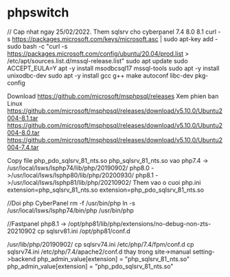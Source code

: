 # phpswitch
// Cap nhat ngay 25/02/2022. Them sqlsrv cho cyberpanel 7.4 8.0 8.1
curl -s https://packages.microsoft.com/keys/microsoft.asc | sudo apt-key add -
sudo bash -c "curl -s https://packages.microsoft.com/config/ubuntu/20.04/prod.list > /etc/apt/sources.list.d/mssql-release.list"
sudo apt update
sudo ACCEPT_EULA=Y apt -y install msodbcsql17 mssql-tools
sudo apt -y install unixodbc-dev
sudo apt -y install gcc g++ make autoconf libc-dev pkg-config

Download https://github.com/microsoft/msphpsql/releases Xem phien ban Linux 
https://github.com/microsoft/msphpsql/releases/download/v5.10.0/Ubuntu2004-8.1.tar
https://github.com/microsoft/msphpsql/releases/download/v5.10.0/Ubuntu2004-8.0.tar
https://github.com/microsoft/msphpsql/releases/download/v5.10.0/Ubuntu2004-7.4.tar

Copy file php_pdo_sqlsrv_81_nts.so php_sqlsrv_81_nts.so vao
php7.4 -> /usr/local/lsws/lsphp74/lib/php/20190902/
php8.0 ->/usr/local/lsws/lsphp80/lib/php/20200930/
php8.1 ->/usr/local/lsws/lsphp81/lib/php/20210902/
Them vao o cuoi php.ini
extension=php_sqlsrv_81_nts.so
extension=php_pdo_sqlsrv_81_nts.so

//Doi php CyberPanel
rm -f /usr/bin/php
ln -s /usr/local/lsws/lsphp74/bin/php /usr/bin/php


//Fastpanel
php8.1 -> /opt/php81/lib/php/extensions/no-debug-non-zts-20210902
cp sqlsrv81.ini /opt/php81/conf.d

/usr/lib/php/20190902/
cp sqlsrv74.ini /etc/php/7.4/fpm/conf.d
cp sqlsrv74.ini /etc/php/7.4/apache2/conf.d
thay
trong site->manual setting->backend
php_admin_value[extension] = "php_sqlsrv_81_nts.so"
php_admin_value[extension] = "php_pdo_sqlsrv_81_nts.so"

